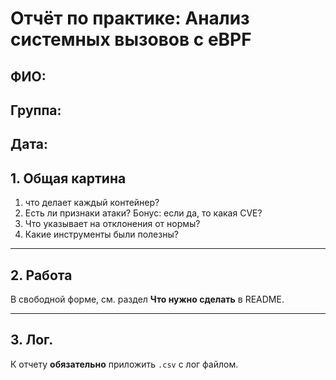 # Отчёт по практике: Анализ системных вызовов с eBPF

## ФИО:
## Группа:
## Дата:

## 1. Общая картина

1. что делает каждый контейнер?
2. Есть ли признаки атаки? Бонус: если да, то какая CVE?
3. Что указывает на отклонения от нормы?
4. Какие инструменты были полезны?

---

## 2. Работа

В свободной форме, см. раздел **Что нужно сделать** в README.

---

## 3. Лог.

К отчету **обязательно** приложить `.csv` с лог файлом.
